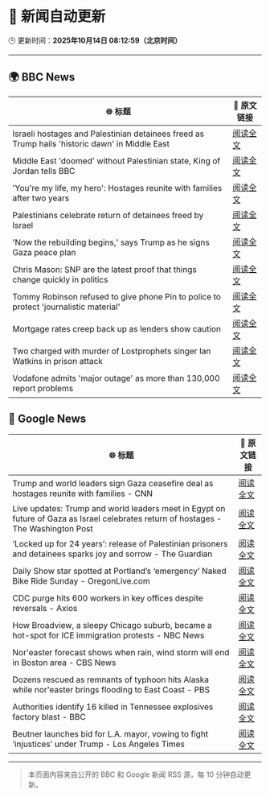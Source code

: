 # 🧠 新闻自动更新

🕒 更新时间：**2025年10月14日 08:12:59（北京时间）**

---

## 🌍 BBC News

| 🌐 标题 | 🔗 原文链接 |
|--------|-------------|
| Israeli hostages and Palestinian detainees freed as Trump hails 'historic dawn' in Middle East | [阅读全文](https://www.bbc.com/news/articles/c740jx07vz0o?at_medium=RSS&at_campaign=rss) |
| Middle East 'doomed' without Palestinian state, King of Jordan tells BBC | [阅读全文](https://www.bbc.com/news/articles/c3w965y65zzo?at_medium=RSS&at_campaign=rss) |
| 'You're my life, my hero': Hostages reunite with families after two years | [阅读全文](https://www.bbc.com/news/articles/cyv8p8m4qg6o?at_medium=RSS&at_campaign=rss) |
| Palestinians celebrate return of detainees freed by Israel | [阅读全文](https://www.bbc.com/news/articles/cr430epq45go?at_medium=RSS&at_campaign=rss) |
| 'Now the rebuilding begins,' says Trump  as he signs Gaza peace plan | [阅读全文](https://www.bbc.com/news/articles/c709jxxrrvlo?at_medium=RSS&at_campaign=rss) |
| Chris Mason: SNP are the latest proof that things change quickly in politics | [阅读全文](https://www.bbc.com/news/articles/cdx4lz0789xo?at_medium=RSS&at_campaign=rss) |
| Tommy Robinson refused to give phone Pin to police to protect 'journalistic material' | [阅读全文](https://www.bbc.com/news/articles/c2lp1k7pnpno?at_medium=RSS&at_campaign=rss) |
| Mortgage rates creep back up as lenders show caution | [阅读全文](https://www.bbc.com/news/articles/cdx4l557n1lo?at_medium=RSS&at_campaign=rss) |
| Two charged with murder of Lostprophets singer Ian Watkins in prison attack | [阅读全文](https://www.bbc.com/news/articles/c3drdy5ry2do?at_medium=RSS&at_campaign=rss) |
| Vodafone admits 'major outage' as more than 130,000 report problems | [阅读全文](https://www.bbc.com/news/articles/c5yldldx659o?at_medium=RSS&at_campaign=rss) |

## 📰 Google News

| 🌐 标题 | 🔗 原文链接 |
|--------|-------------|
| Trump and world leaders sign Gaza ceasefire deal as hostages reunite with families - CNN | [阅读全文](https://news.google.com/rss/articles/CBMiiAFBVV95cUxOZlN0a0k2cUtsZ1lZSnpkTWNIM2gzSzhINFB3aGtjWVlKcG9OUVpvZnN2M1FrRGVhWjZ6SW44U2c5Z2ZManRHZU05NVhUalEzcXhpbHkwczBIRHdzZFEzc2IxNUFCV2pxaXZlaUxoc3E2Y3pfNklsdVNvN0xZTXVCSlJ5U09RN2cw?oc=5) |
| Live updates: Trump and world leaders meet in Egypt on future of Gaza as Israel celebrates return of hostages - The Washington Post | [阅读全文](https://news.google.com/rss/articles/CBMikAFBVV95cUxQSGN2VGNmQm1kZG5MeUNzbEEweXpKVUlQWk94YXRZM1dvQ0dXZTNsMW9yU3hwOTczT2xHSzlWbElWYWpmbmFrTEtyQVBYOWYzcTdWQzRyOFQ5MHZ5aHY5WWhnX2JwUjF1djZkdGloLXpVOVhRaUdYWmlBbUNBdGdDMUNESThmQjloMnBVczZMUWU?oc=5) |
| ‘Locked up for 24 years’: release of Palestinian prisoners and detainees sparks joy and sorrow - The Guardian | [阅读全文](https://news.google.com/rss/articles/CBMihgFBVV95cUxOVE5EX0k0aDRlUHJpeE1mS2pRYjlfaHh2U1ZIczc3bENOaGNzZ2Jpb1ItQl9zMmVkLWtFaGFyQnRFMEYzN3ZJaDY5QURQUzJRM2M5X1FKRm9rQkdUY1hYTk1QdF95TmxDbzJJbUFOd3dVeWY0UlFSb3RnM3VkS2ZHOVNrbGpmQQ?oc=5) |
| Daily Show star spotted at Portland’s ‘emergency’ Naked Bike Ride Sunday - OregonLive.com | [阅读全文](https://news.google.com/rss/articles/CBMitAFBVV95cUxORkVrQ2dmV1ZCRWRYWjhvZFluMmR1YkE1dmo0Vk5Qd0RicXRPdVhpdnAzYnpJTWMtTlUtVXFpZTMtaTh3a0N1TmtzYy03YkNZTnZ1NWtjU1lOSnBULVJuSnZlNlcwTWZvcnk4Qml6bi1iZXdGSG5DUElQNURGdFR4Y0NSdnAyOVFqcjVlU3hoZE9SMHBJX2xmaUhpNEhpam9waWdmOERiUjFEamZ0OU03MjE5LW_SAcgBQVVfeXFMUHhCMXpjR0JJVVRRZlluZWxGUVRILXZnZHQ0eGtDQWprLU11TGZmX3BnU1VDYW82Rm56dEtpZW9xRUYxeS1EenNUd2w2OEZTeV80Tk1FTEJ6X0RneVNqN3FGZjdkUWdGOEZqekRiSUp0VGUteElfcjYxOEJIdVd6U3pndHV3eVFDY2RNU2RYbDRTYno4VnlENFdQTDlYaFFGLTJMLV9Tczd6T2xzMjJjQlAzNl96VTlQVkprcV9oaldHSFZzak85RHQ?oc=5) |
| CDC purge hits 600 workers in key offices despite reversals - Axios | [阅读全文](https://news.google.com/rss/articles/CBMid0FVX3lxTE4xQ21PUEJGV2ZzamczRWhSUnEzTDJfTmFwaXNsc0tSc0RpWEN6eFM3Q2R5dl9vd29oSU9fT2F6Z3FRdFVtMk1wU2FieTg3SGZDd3huWUtMTW10eWlzN01pdG5VUFVPT201VmhadU54UGNqbkM2NUw4?oc=5) |
| How Broadview, a sleepy Chicago suburb, became a hot-spot for ICE immigration protests - NBC News | [阅读全文](https://news.google.com/rss/articles/CBMioAFBVV95cUxOSlhDLTBPOWdxZFhBT2FtOVYwSE5vWVViWElNN0htZExfMnduTWNNWDhHc1RvY1RZQkN5aTVlTmduWWd4VmtfWm8yNE5QdEw4ZWtZT3dHRGw3WmM2U0MtSlFRald0dHBCcWF3UHBoVmYtcDBYOVd3aldsRnhabEU4SVhOQ3Y4am1xQ1dDam5PSHR4TUU1M01OY0dvd1dHd2Np0gFWQVVfeXFMTUt5LXpQM2tqWE9CaUE2UnJXN0xybXRpcXZqcUlCSVc4U3Z3cGp3a3dGVi1Dd1ZRYnJYZFZlR0dpLUVTTE52SkpoLTBIVUptc1ZyM19MSUE?oc=5) |
| Nor'easter forecast shows when rain, wind storm will end in Boston area - CBS News | [阅读全文](https://news.google.com/rss/articles/CBMigAFBVV95cUxPM3ZlOVpDczRKdXcyMmI1NGVNWFh0R2lMaXZubVNRQXhXRFRsZEloY2E5ZGpNRDJOcDdRSFhST09vbUpCUHdtOHBTNDNRTzVMZlBvM05tUnhBSE9DMHRGVWVRVjE2akg3TFZWaFZSSmJjclloLXdrRGdqNU5ETzVUQQ?oc=5) |
| Dozens rescued as remnants of typhoon hits Alaska while nor'easter brings flooding to East Coast - PBS | [阅读全文](https://news.google.com/rss/articles/CBMiywFBVV95cUxQV1NBWnh0NVdWa2hiNlNnZ01vM29mVFdPSXMxSHVCMEFDVlc1Y1M1WnNsd25mXzhMWkY5Ql9BY293N01Mb1JoNjdfZ0Fua0hZWHdvR2R5ZmNKVjFaRzVEYlJDNnlGazFiVnB6OU14aDBUb0RNNElOdzE1blJVX3pUcXQxOFdodVAwcHpZcUtQbnF4bWRWa3VQcGtOUUdHc2pQV0s4d0ZTTkNQM3ljYUVPUWJET1hLUTNJRzNldjFqelBQWUpqTEpsR0Z2SQ?oc=5) |
| Authorities identify 16 killed in Tennessee explosives factory blast - BBC | [阅读全文](https://news.google.com/rss/articles/CBMiWkFVX3lxTE44RHZhd0tLTGZVRHdOMXgwbm56VnJWTFVjQVF1X0lyZVpHTkpGXy1aTDFlaFZnaVUzeldheXdLYTZnaHhUc2t3M2xNTjA1ZTN1NEdqZXpOdENXdw?oc=5) |
| Beutner launches bid for L.A. mayor, vowing to fight ‘injustices’ under Trump - Los Angeles Times | [阅读全文](https://news.google.com/rss/articles/CBMi2wFBVV95cUxPZHRkWVJpMVlvZkl4SG9YaDgyRVdzSG5aOWVYSW1PS09DM0lyaTd2cUpwZG9mTjVuUy1INzNIeU1aN254M0VpOW1WUkJPR0ItNmlGYXFaV0g5TGVQcFFXbFg3SkFjdF9DcHhGakY3cGRRdmplZE0yWHV3cVF1dVdoUUc2OHA3SWZodldIdmprQ3l2QjdVX290ajNiWlBOaWZTVk4zMm1pSEtpazNubEpJR1Q4Uk1qMzBQOXhDUzNpdVFGSjgxd3pnclZZNjY3NHRCdVhyM2Q2S1lBTjQ?oc=5) |

---
> 本页面内容来自公开的 BBC 和 Google 新闻 RSS 源，每 10 分钟自动更新。